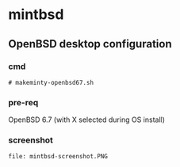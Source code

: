 # mintbsd
## OpenBSD desktop configuration
### cmd
```
# makeminty-openbsd67.sh
```
### pre-req
OpenBSD 6.7 
(with X selected during OS install)

### screenshot
```
file: mintbsd-screenshot.PNG 
```
